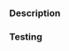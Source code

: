 <!-- 
Thank you for your pull request! Please review the requirements below, read through the contributor's guide, 
and ensure your pull request has fulfilled all requirements outlined by the dGrants team.
Have you read the contributors guide?: https://github.com/dcgtc/dgrants/blob/main/CONTRIBUTING.md
-->

### Description
<!-- Describe your changes here. -->

### Testing
<!-- All PRs should be accompanied by tests! If you haven't added tests, please explain here. -->